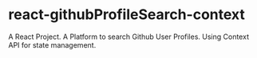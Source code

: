 # react-githubProfileSearch-context
A React Project. A Platform to search Github User Profiles. Using Context API for state management.
